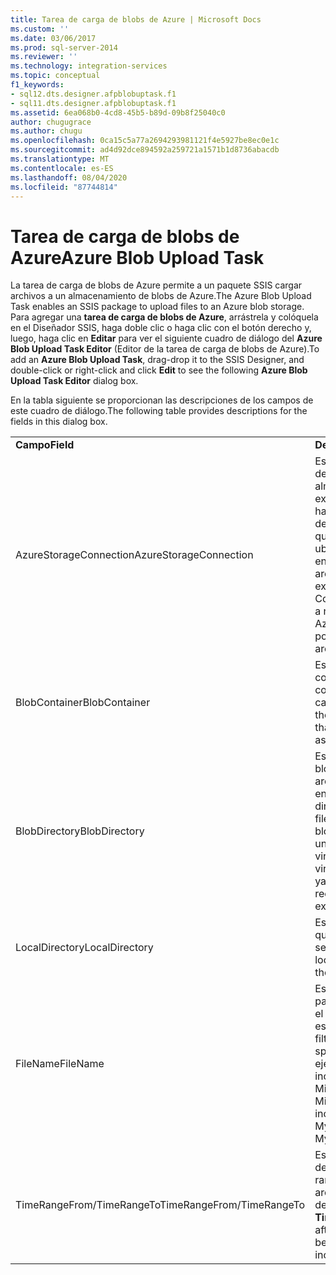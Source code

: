 ```yaml
---
title: Tarea de carga de blobs de Azure | Microsoft Docs
ms.custom: ''
ms.date: 03/06/2017
ms.prod: sql-server-2014
ms.reviewer: ''
ms.technology: integration-services
ms.topic: conceptual
f1_keywords:
- sql12.dts.designer.afpblobuptask.f1
- sql11.dts.designer.afpblobuptask.f1
ms.assetid: 6ea068b0-4cd8-45b5-b89d-09b8f25040c0
author: chugugrace
ms.author: chugu
ms.openlocfilehash: 0ca15c5a77a2694293981121f4e5927be8ec0e1c
ms.sourcegitcommit: ad4d92dce894592a259721a1571b1d8736abacdb
ms.translationtype: MT
ms.contentlocale: es-ES
ms.lasthandoff: 08/04/2020
ms.locfileid: "87744814"
---
```

# <a name="azure-blob-upload-task"></a><span data-ttu-id="cb56f-102">Tarea de carga de blobs de Azure</span><span class="sxs-lookup"><span data-stu-id="cb56f-102">Azure Blob Upload Task</span></span>
  <span data-ttu-id="cb56f-103">La tarea de carga de blobs de Azure permite a un paquete SSIS cargar archivos a un almacenamiento de blobs de Azure.</span><span class="sxs-lookup"><span data-stu-id="cb56f-103">The Azure Blob Upload Task enables an SSIS package to upload files to an Azure blob storage.</span></span>   
<span data-ttu-id="cb56f-104">Para agregar una **tarea de carga de blobs de Azure**, arrástrela y colóquela en el Diseñador SSIS, haga doble clic o haga clic con el botón derecho y, luego, haga clic en **Editar** para ver el siguiente cuadro de diálogo del **Azure Blob Upload Task Editor** (Editor de la tarea de carga de blobs de Azure).</span><span class="sxs-lookup"><span data-stu-id="cb56f-104">To add an **Azure Blob Upload Task**, drag-drop it to the SSIS Designer, and double-click or right-click and click **Edit** to see the following **Azure Blob Upload Task Editor** dialog box.</span></span>  
  
 <span data-ttu-id="cb56f-105">En la tabla siguiente se proporcionan las descripciones de los campos de este cuadro de diálogo.</span><span class="sxs-lookup"><span data-stu-id="cb56f-105">The following table provides descriptions for the fields in this dialog box.</span></span>  
  
|||  
|-|-|  
|<span data-ttu-id="cb56f-106">**Campo**</span><span class="sxs-lookup"><span data-stu-id="cb56f-106">**Field**</span></span>|<span data-ttu-id="cb56f-107">**Descripción**</span><span class="sxs-lookup"><span data-stu-id="cb56f-107">**Description**</span></span>|  
|<span data-ttu-id="cb56f-108">AzureStorageConnection</span><span class="sxs-lookup"><span data-stu-id="cb56f-108">AzureStorageConnection</span></span>|<span data-ttu-id="cb56f-109">Especifique un administrador de conexiones de almacenamiento de Azure existente o cree uno nuevo que haga referencia a una cuenta de almacenamiento de Azure, que esté orientado a la ubicación en la que se encuentran hospedados los archivos de blob.</span><span class="sxs-lookup"><span data-stu-id="cb56f-109">Specify an existing Azure Storage Connection Manager or create a new one that refers to an Azure Storage Account, which points to where the blob files are hosted.</span></span>|  
|<span data-ttu-id="cb56f-110">BlobContainer</span><span class="sxs-lookup"><span data-stu-id="cb56f-110">BlobContainer</span></span>|<span data-ttu-id="cb56f-111">Especifica el nombre del contenedor de blobs que contendrá los archivos cargados como blobs.</span><span class="sxs-lookup"><span data-stu-id="cb56f-111">Specifies the name of the blob container that will hold the uploaded files as blobs.</span></span>|  
|<span data-ttu-id="cb56f-112">BlobDirectory</span><span class="sxs-lookup"><span data-stu-id="cb56f-112">BlobDirectory</span></span>|<span data-ttu-id="cb56f-113">Especifica el directorio de blobs donde se almacenará el archivo cargado como un blob en bloques.</span><span class="sxs-lookup"><span data-stu-id="cb56f-113">Specifies the blob directory where the uploaded file will be stored as a block blob.</span></span> <span data-ttu-id="cb56f-114">El directorio de blobs es una estructura jerárquica virtual.</span><span class="sxs-lookup"><span data-stu-id="cb56f-114">The blob directory is a virtual hierarchical structure.</span></span> <span data-ttu-id="cb56f-115">Si ya existe el blob, se reemplazará.</span><span class="sxs-lookup"><span data-stu-id="cb56f-115">If the blob already exists, it will be replaced.</span></span>|  
|<span data-ttu-id="cb56f-116">LocalDirectory</span><span class="sxs-lookup"><span data-stu-id="cb56f-116">LocalDirectory</span></span>|<span data-ttu-id="cb56f-117">Especifica el directorio local que contiene los archivos que se van a cargar.</span><span class="sxs-lookup"><span data-stu-id="cb56f-117">Specify the local directory that contains the files to be uploaded.</span></span>|  
|<span data-ttu-id="cb56f-118">FileName</span><span class="sxs-lookup"><span data-stu-id="cb56f-118">FileName</span></span>|<span data-ttu-id="cb56f-119">Especifica un nombre de filtro para seleccionar archivos con el patrón de nombre especificado.</span><span class="sxs-lookup"><span data-stu-id="cb56f-119">Specifies a name filter to select files with the specified name pattern.</span></span> <span data-ttu-id="cb56f-120">Por ejemplo,</span><span class="sxs-lookup"><span data-stu-id="cb56f-120">E.g.</span></span> <span data-ttu-id="cb56f-121">MiHoja\*.xls\* incluirá archivos como MiHoja001.xls y MiHojaABC.xlsx.</span><span class="sxs-lookup"><span data-stu-id="cb56f-121">MySheet\*.xls\* includes files such as MySheet001.xls and MySheetABC.xlsx.</span></span>|  
|<span data-ttu-id="cb56f-122">TimeRangeFrom/TimeRangeTo</span><span class="sxs-lookup"><span data-stu-id="cb56f-122">TimeRangeFrom/TimeRangeTo</span></span>|<span data-ttu-id="cb56f-123">Especifica un filtro de intervalo de tiempo.</span><span class="sxs-lookup"><span data-stu-id="cb56f-123">Specifies a time range filter.</span></span> <span data-ttu-id="cb56f-124">Se incluirán los archivos modificados después de **TimeRangeFrom** y antes de **TimeRangeTo** .</span><span class="sxs-lookup"><span data-stu-id="cb56f-124">Files modified after **TimeRangeFrom** and before **TimeRangeTo** will be included.</span></span>|  
  
  
